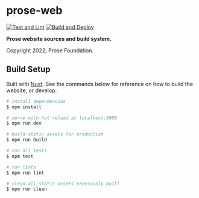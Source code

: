# prose-web

[![Test and Lint](https://github.com/prose-im/prose-web/actions/workflows/test.yml/badge.svg?branch=master)](https://github.com/prose-im/prose-web/actions/workflows/test.yml) [![Build and Deploy](https://github.com/prose-im/prose-web/actions/workflows/deploy.yml/badge.svg?branch=production)](https://github.com/prose-im/prose-web/actions/workflows/deploy.yml)

**Prose website sources and build system.**

Copyright 2022, Prose Foundation.

## Build Setup

Built with [Nuxt](https://nuxtjs.org/). See the commands below for reference on how to build the website, or develop.

```bash
# install dependencies
$ npm install

# serve with hot reload at localhost:3000
$ npm run dev

# build static assets for production
$ npm run build

# run all tests
$ npm test

# run lints
$ npm run lint

# clean all static assets previously built
$ npm run clean
```

